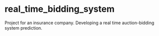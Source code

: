 # real_time_bidding_system
Project for an insurance company. Developing a real time auction-bidding system prediction. 
